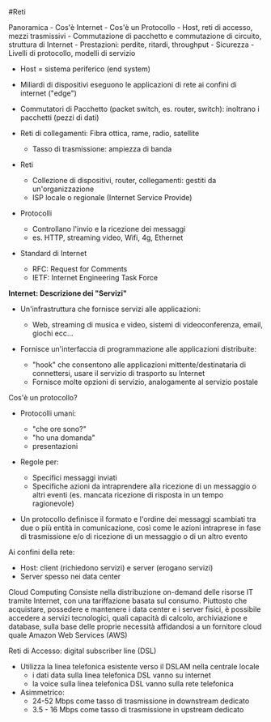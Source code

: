 #Reti 

Panoramica
	- Cos'è Internet
	- Cos'è un Protocollo
	- Host, reti di accesso, mezzi trasmissivi
	- Commutazione di pacchetto e commutazione di circuito, struttura di Internet
	- Prestazioni: perdite, ritardi, throughput
	- Sicurezza
	- Livelli di protocollo, modelli di servizio


- Host = sistema periferico (end system)
- Miliardi di dispositivi eseguono le applicazioni di rete ai confini di internet ("edge")
- Commutatori di Pacchetto (packet switch, es. router, switch): inoltrano i pacchetti (pezzi di dati)
- Reti di collegamenti: Fibra ottica, rame, radio, satellite
	- Tasso di trasmissione: ampiezza di banda

- Reti
	- Collezione di dispositivi, router, collegamenti: gestiti da un'organizzazione
	- ISP locale o regionale (Internet Service Provide)

- Protocolli
	- Controllano l'invio e la ricezione dei messaggi
	- es. HTTP, streaming video, Wifi, 4g, Ethernet

- Standard di Internet 
	- RFC: Request for Comments
	- IETF: Internet Engineering Task Force

**Internet: Descrizione dei "Servizi"**
- Un'infrastruttura che fornisce servizi alle applicazioni:
	- Web, streaming di musica e video, sistemi di videoconferenza, email, giochi ecc...

- Fornisce un'interfaccia di programmazione alle applicazioni distribuite:
	- "hook" che consentono alle applicazioni mittente/destinataria di connettersi, usare il servizio di trasporto su Internet
	- Fornisce molte opzioni di servizio, analogamente al servizio postale


Cos'è un protocollo?

- Protocolli umani:
	- "che ore sono?"
	- "ho una domanda"
	- presentazioni

- Regole per:
	- Specifici messaggi inviati
	- Specifiche azioni da intraprendere alla ricezione di un messaggio o altri eventi (es. mancata ricezione di risposta in un tempo ragionevole)

- Un protocollo definisce il formato e l'ordine dei messaggi scambiati tra due o più entità in comunicazione, così come le azioni intraprese in fase di trasmissione e/o di ricezione di un messaggio o di un altro evento


Ai confini della rete:
- Host: client (richiedono servizi) e server (erogano servizi)
- Server spesso nei data center

Cloud Computing 
Consiste nella distribuzione on-demand delle risorse IT tramite Internet, con una tariffazione basata sul consumo. Piuttosto che acquistare, possedere e mantenere i data center e i server fisici, è possibile accedere a servizi tecnologici, quali capacità di calcolo, archiviazione e database, sulla base delle proprie necessità affidandosi a un fornitore cloud quale Amazon Web Services (AWS)


Reti di Accesso: digital subscriber line (DSL)
- Utilizza la linea telefonica esistente verso il DSLAM nella centrale locale
	- i dati data sulla linea telefonica DSL vanno su internet
	- la voice sulla linea telefonica DSL vanno sulla rete telefonica 
- Asimmetrico:
	- 24-52 Mbps come tasso di trasmissione in downstream dedicato
	- 3.5 - 16 Mbps come tasso di trasmissione in upstream dedicato



